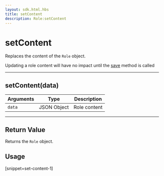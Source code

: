 ```yaml
---
layout: sdk.html.hbs
title: setContent
description: Role:setContent
---
```

  

# setContent
Replaces the content of the `Role` object.

<aside class="note">
Updating a role content will have no impact until the <a href="{{ site_base_path }}sdk-reference/role/save">save</a> method is called
</aside>

---

## setContent(data)

| Arguments | Type | Description |
|---------------|---------|----------------------------------------|
| ``data`` | JSON Object | Role content |

---

## Return Value

Returns the `Role` object.

## Usage

[snippet=set-content-1]
